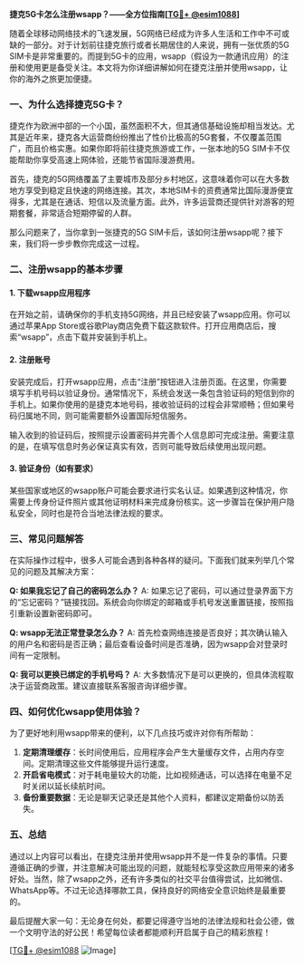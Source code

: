**捷克5G卡怎么注册wsapp？——全方位指南[[TG💪+ @esim1088](https://t.me/s/esim1088)]**

随着全球移动网络技术的飞速发展，5G网络已经成为许多人生活和工作中不可或缺的一部分。对于计划前往捷克旅行或者长期居住的人来说，拥有一张优质的5G SIM卡是非常重要的。而提到5G卡的应用，wsapp（假设为一款通讯应用）的注册和使用更是备受关注。本文将为你详细讲解如何在捷克注册并使用wsapp，让你的海外之旅更加便捷。

### 一、为什么选择捷克5G卡？

捷克作为欧洲中部的一个小国，虽然面积不大，但其通信基础设施却相当发达。尤其是近年来，捷克各大运营商纷纷推出了性价比极高的5G套餐，不仅覆盖范围广，而且价格实惠。如果你即将前往捷克旅游或工作，一张本地的5G SIM卡不仅能帮助你享受高速上网体验，还能节省国际漫游费用。

首先，捷克的5G网络覆盖了主要城市及部分乡村地区，这意味着你可以在大多数地方享受到稳定且快速的网络连接。其次，本地SIM卡的资费通常比国际漫游便宜得多，尤其是在通话、短信以及流量方面。此外，许多运营商还提供针对游客的短期套餐，非常适合短期停留的人群。

那么问题来了，当你拿到一张捷克的5G SIM卡后，该如何注册wsapp呢？接下来，我们将一步步教你完成这一过程。

### 二、注册wsapp的基本步骤

#### 1. 下载wsapp应用程序
在开始之前，请确保你的手机支持5G网络，并且已经安装了wsapp应用。你可以通过苹果App Store或谷歌Play商店免费下载这款软件。打开应用商店后，搜索“wsapp”，点击下载并安装到手机上。

#### 2. 注册账号
安装完成后，打开wsapp应用，点击“注册”按钮进入注册页面。在这里，你需要填写手机号码以验证身份。通常情况下，系统会发送一条包含验证码的短信到你的手机上。如果你使用的是捷克本地号码，接收验证码的过程会非常顺畅；但如果号码归属地不同，则可能需要额外设置国际短信服务。

输入收到的验证码后，按照提示设置密码并完善个人信息即可完成注册。需要注意的是，在填写信息时务必保证真实有效，否则可能导致后续使用出现问题。

#### 3. 验证身份（如有要求）
某些国家或地区的wsapp账户可能会要求进行实名认证。如果遇到这种情况，你需要上传身份证件照片或其他证明材料来完成身份核实。这一步骤旨在保护用户隐私安全，同时也是符合当地法律法规的要求。

### 三、常见问题解答

在实际操作过程中，很多人可能会遇到各种各样的疑问。下面我们就来列举几个常见的问题及其解决方案：

**Q: 如果我忘记了自己的密码怎么办？**
A: 如果忘记了密码，可以通过登录界面下方的“忘记密码？”链接找回。系统会向你绑定的邮箱或手机号发送重置链接，按照指引重新设置新密码即可。

**Q: wsapp无法正常登录怎么办？**
A: 首先检查网络连接是否良好；其次确认输入的用户名和密码是否正确；最后查看设备时间是否准确，因为wsapp会对登录时间有一定限制。

**Q: 我可以更换已绑定的手机号吗？**
A: 大多数情况下是可以更换的，但具体流程取决于运营商政策。建议直接联系客服咨询详细步骤。

### 四、如何优化wsapp使用体验？

为了更好地利用wsapp带来的便利，以下几点技巧或许对你有所帮助：

1. **定期清理缓存**：长时间使用后，应用程序会产生大量缓存文件，占用内存空间。定期清理这些文件能够提升运行速度。
2. **开启省电模式**：对于耗电量较大的功能，比如视频通话，可以选择在电量不足时关闭以延长续航时间。
3. **备份重要数据**：无论是聊天记录还是其他个人资料，都建议定期备份以防丢失。

### 五、总结

通过以上内容可以看出，在捷克注册并使用wsapp并不是一件复杂的事情。只要遵循正确的步骤，并注意解决可能出现的问题，就能轻松享受这款应用带来的诸多好处。当然，除了wsapp之外，还有许多类似的社交平台值得尝试，比如微信、WhatsApp等。不过无论选择哪款工具，保持良好的网络安全意识始终是最重要的。

最后提醒大家一句：无论身在何处，都要记得遵守当地的法律法规和社会公德，做一个文明守法的好公民！希望每位读者都能顺利开启属于自己的精彩旅程！

[[TG💪+ @esim1088](https://t.me/s/esim1088) ![Image](https://i.postimg.cc/4NQfJmqS/Snipaste-2025-05-13-00-14-12.png)]